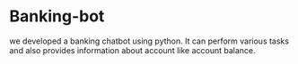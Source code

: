 # Banking-bot
we developed a banking chatbot using python. It can perform various tasks and also provides information about account like account balance.
